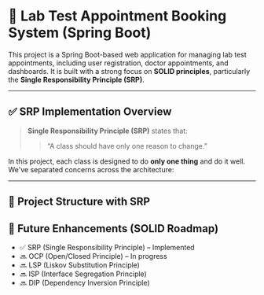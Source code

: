 # 🏥 Lab Test Appointment Booking System (Spring Boot)

This project is a Spring Boot-based web application for managing lab test appointments, including user registration, doctor appointments, and dashboards. It is built with a strong focus on **SOLID principles**, particularly the **Single Responsibility Principle (SRP)**.

---

## ✅ SRP Implementation Overview

> **Single Responsibility Principle (SRP)** states that:
>
> > “A class should have only one reason to change.”

In this project, each class is designed to do **only one thing** and do it well. We've separated concerns across the architecture:

---

## 🧱 Project Structure with SRP



## 🧪 Future Enhancements (SOLID Roadmap)

- ✅ SRP (Single Responsibility Principle) – Implemented
- 🔜 OCP (Open/Closed Principle) – In progress
- 🔜 LSP (Liskov Substitution Principle)
- 🔜 ISP (Interface Segregation Principle)
- 🔜 DIP (Dependency Inversion Principle)
